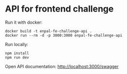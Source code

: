 # API for frontend challenge

Run it with docker:
```
docker build -t enpal-fe-challenge-api .
docker run --rm -d -p 3000:3000 enpal-fe-challenge-api
```

Run locally:
```
npm install
npm run dev
```

Open API documentation: [http://localhost:3000/swagger](http://localhost:3000/swagger)
